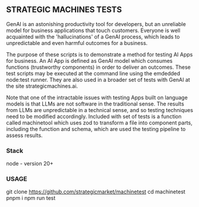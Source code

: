## STRATEGIC MACHINES TESTS

GenAI is an astonishing productivity tool for developers, but an unreliable model for business applications that touch customers. Everyone is well acquainted with the 'hallucinations' of a GenAI process, which leads to unpredictable and even harmful outcomes for a business. 

The purpose of these scripts is to demonstrate a method for testing AI Apps for business. An AI App is defined as GenAI model which consumes functions (trustworthy components) in order to deliver an outcomes. These test scripts may be executed at the command line using the emdedded node:test runner. They are also used in a broader set of tests with GenAI at the site strategicmachines.ai.

Note that one of the intractable issues with testing Apps built on language models is that LLMs are not software in the traditional sense. The results from LLMs are unpredictable in a technical sense, and so testing techniques need to be modified accordingly. Included with set of tests is a function called machinetool which uses zod to transform a file into component parts, including the function and schema, which are used the testing pipeline to assess results.

### Stack

node - version 20+

### USAGE

git clone https://github.com/strategicmarket/machinetest
cd machinetest
pnpm i
npm run test
